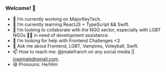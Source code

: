 ### Welcome! 👋

- 🔭  I’m currently working on MajorKeyTech.
- 🌱  I’m currently learning ReactJS + TypeScript && Swift.
- 👯  I’m looking to collaborate with the NGO sector, especially with LGBT NGOs 🏳‍🌈 in need of development assistance.
- 🤔  I’m looking for help with Frontend Challenges <3
- 💬  Ask me about Frontend, LGBT, Vampires, Voleyball, Swift.
- 📫  How to reach me: @jmalefranch on any social media || josemale@gmail.com.
- 😄  Pronouns: He/Him
